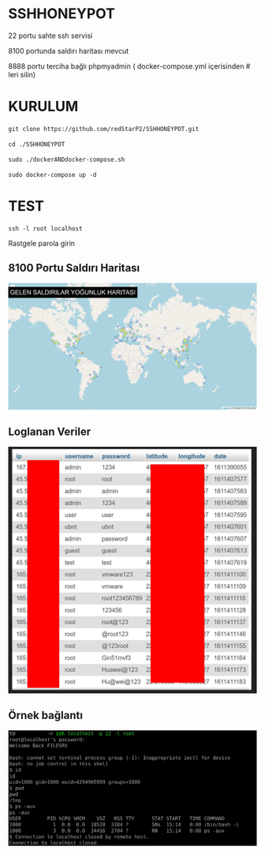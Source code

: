 # SSHHONEYPOT

22 portu sahte ssh servisi

8100 portunda saldırı haritası mevcut

8888 portu terciha bağlı phpmyadmin ( docker-compose.yml içerisinden # leri silin)

# KURULUM
`git clone https://github.com/redStarP2/SSHHONEYPOT.git`

`cd ./SSHHONEYPOT`

`sudo ./dockerANDdocker-compose.sh`

`sudo docker-compose up -d`

# TEST

`ssh -l root localhost`

Rastgele parola girin



## 8100 Portu Saldırı Haritası
![Saldırı Haritası](attacks.png)

## Loglanan Veriler
![Veritabanı](atacks2.png)

## Örnek bağlantı
![Terminal](atack3.png)
